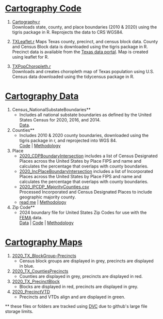 # [Cartography Code](/Cartography/CartographyCode/)

1. [Cartography.r](/Cartography/CartographyCode/Cartography.r)  
Downloads state, county, and place boundaries (2010 & 2020) using the tigris package in R. Reprojects the data to CRS WGS84. 

2. [TXLeaflet.r](/Cartography/CartographyCode/TXLeaflet.r)
Maps Texas county, precinct, and census block data. County and Census Block data is downloaded using the tigris package in R. Precinct data is available from the [Texas data portal](https://data.capitol.texas.gov/dataset/precincts). Map is created using leaflet for R.

3. [TXPopChoropleth.r](/Cartography/CartographyCode/TXPopChoropleth.r)  
Downloads and creates choropleth map of Texas population using U.S. Census data downloaded using the tidycensus package in R.

# [Cartography Data](/Cartography/CartographyData/)

1. Census_NationalSubstateBoundaries**   
    * Includes all national substate boundaries as defined by the United States Census for 2020, 2016, and 2014.  
    [Data](https://www.census.gov/geographies/mapping-files/time-series/geo/tiger-geodatabase-file.2020.html#list-tab-1258746043).  
2. Counties** 
    * Includes 2010 & 2020 county boundaries, downloaded using the tigris package in r, and reprojected into WGS 84.   
    [Code](/Cartography/CartographyCode/Cartography.r) | [Methodology](/Methodology/CountiesProcessing.md)
3. Place 
    * [2020_CDPBoundaryIntersection](/Cartography/CartographyData/Place/2020_CDPBoundaryIntersection.csv) includes a list of Census Designated Places across the United States by Place FIPS and name and calculates the percentage that overlaps with county boundaries. 
    * [2020_IncPlaceBoundaryIntersection](/Cartography/CartographyData/Place/2020_IncPlaceBoundaryIntersection.csv) includes a list of Incorporated Places across the United States by Place FIPS and name and calculates the percentage that overlaps with county boundaries. 
    * [2020_IPCDP_MajorityCounties.csv](/Cartography/CartographyData/Place/2020_IPCDP_MajorityCounties.csv)  
    Processed Incorporated and Census Designated Places to include geographic majority county.
    * [read me](/Cartography/CartographyData/Place/PlaceReadMe.md) | [Methodology](/Methodology/PlaceProcessing.md)
4. Zip Code**
    * 2024 boundary file for United States Zip Codes for use with the [FEMA](/FEMA/) data.  
    [Data](https://hub.arcgis.com/datasets/esri::usa-zip-code-boundaries/about) | [Code](/FEMA/FEMACode/FEMAIndividualAssistance.r) | [Methodology](/Methodology/ZipCodeProcessing.md)

# [Cartography Maps](/Cartography/CartographyMaps/)  

1. [2020_TX_BlockGroup-Precincts](/Cartography/CartographyMaps/2020_TX_BlockGroup-Precincts.pdf)    
    * Census block groups are displayed in grey, precincts are displayed in blue.
2. [2020_TX_CountiesPrecincts](/Cartography/CartographyMaps/2020_TX_CountiesPrecincts.pdf)  
    * Counties are displayed in grey, precincts are displayed in red.
3. [2020_TX_PrecinctBlock](/Cartography/CartographyMaps/2020_TX_PrecinctBlock.pdf)  
    * Blocks are displayed in red, precincts are displayed in grey.
4. [2020_PrecinctVTD](/Cartography/CartographyMaps/2020_TX_PrecinctVTD.pdf)
    * Precincts and VTDs align and are displayed in green.




** these files or folders are tracked using [DVC](dvc.org) due to github's large file storage limits.